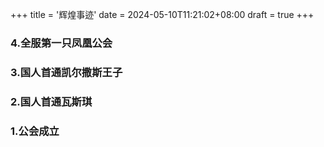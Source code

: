 +++
title = '辉煌事迹'
date = 2024-05-10T11:21:02+08:00
draft = true
+++

### 4.全服第一只凤凰公会

### 3.国人首通凯尔撒斯王子

### 2.国人首通瓦斯琪

### 1.公会成立
